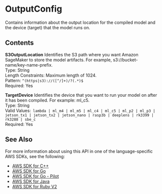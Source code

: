 # OutputConfig<a name="API_OutputConfig"></a>

Contains information about the output location for the compiled model and the device \(target\) that the model runs on\.

## Contents<a name="API_OutputConfig_Contents"></a>

 **S3OutputLocation**   <a name="SageMaker-Type-OutputConfig-S3OutputLocation"></a>
Identifies the S3 path where you want Amazon SageMaker to store the model artifacts\. For example, s3://bucket\-name/key\-name\-prefix\.  
Type: String  
Length Constraints: Maximum length of 1024\.  
Pattern: `^(https|s3)://([^/]+)/?(.*)$`   
Required: Yes

 **TargetDevice**   <a name="SageMaker-Type-OutputConfig-TargetDevice"></a>
Identifies the device that you want to run your model on after it has been compiled\. For example: ml\_c5\.  
Type: String  
Valid Values:` lambda | ml_m4 | ml_m5 | ml_c4 | ml_c5 | ml_p2 | ml_p3 | jetson_tx1 | jetson_tx2 | jetson_nano | rasp3b | deeplens | rk3399 | rk3288 | sbe_c`   
Required: Yes

## See Also<a name="API_OutputConfig_SeeAlso"></a>

For more information about using this API in one of the language\-specific AWS SDKs, see the following:
+  [AWS SDK for C\+\+](https://docs.aws.amazon.com/goto/SdkForCpp/sagemaker-2017-07-24/OutputConfig) 
+  [AWS SDK for Go](https://docs.aws.amazon.com/goto/SdkForGoV1/sagemaker-2017-07-24/OutputConfig) 
+  [AWS SDK for Go \- Pilot](https://docs.aws.amazon.com/goto/SdkForGoPilot/sagemaker-2017-07-24/OutputConfig) 
+  [AWS SDK for Java](https://docs.aws.amazon.com/goto/SdkForJava/sagemaker-2017-07-24/OutputConfig) 
+  [AWS SDK for Ruby V2](https://docs.aws.amazon.com/goto/SdkForRubyV2/sagemaker-2017-07-24/OutputConfig) 